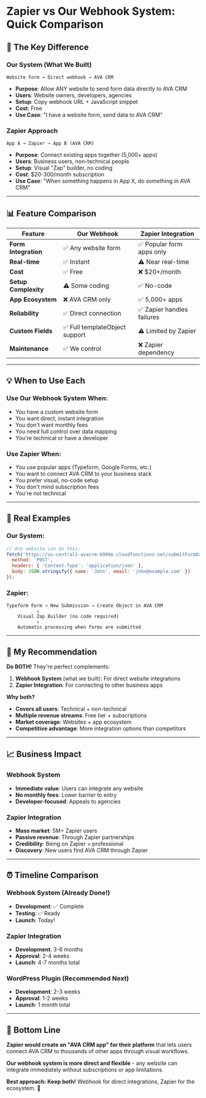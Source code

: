 # Zapier vs Our Webhook System: Quick Comparison

## 🎯 **The Key Difference**

### **Our System (What We Built)**
```
Website Form → Direct webhook → AVA CRM
```
- **Purpose**: Allow ANY website to send form data directly to AVA CRM
- **Users**: Website owners, developers, agencies
- **Setup**: Copy webhook URL + JavaScript snippet
- **Cost**: Free
- **Use Case**: "I have a website form, send data to AVA CRM"

### **Zapier Approach**
```
App A → Zapier → App B (AVA CRM)
```
- **Purpose**: Connect existing apps together (5,000+ apps)
- **Users**: Business users, non-technical people
- **Setup**: Visual "Zap" builder, no coding
- **Cost**: $20-300/month subscription
- **Use Case**: "When something happens in App X, do something in AVA CRM"

---

## 📊 **Feature Comparison**

| Feature | Our Webhook | Zapier Integration |
|---------|-------------|-------------------|
| **Form Integration** | ✅ Any website form | ✅ Popular form apps only |
| **Real-time** | ✅ Instant | ⚠️ Near real-time |
| **Cost** | ✅ Free | ❌ $20+/month |
| **Setup Complexity** | ⚠️ Some coding | ✅ No-code |
| **App Ecosystem** | ❌ AVA CRM only | ✅ 5,000+ apps |
| **Reliability** | ✅ Direct connection | ✅ Zapier handles failures |
| **Custom Fields** | ✅ Full templateObject support | ⚠️ Limited by Zapier |
| **Maintenance** | ✅ We control | ❌ Zapier dependency |

---

## 💡 **When to Use Each**

### **Use Our Webhook System When:**
- You have a custom website form
- You want direct, instant integration
- You don't want monthly fees
- You need full control over data mapping
- You're technical or have a developer

### **Use Zapier When:**
- You use popular apps (Typeform, Google Forms, etc.)
- You want to connect AVA CRM to your business stack
- You prefer visual, no-code setup
- You don't mind subscription fees
- You're not technical

---

## 🎨 **Real Examples**

### **Our System:**
```javascript
// Any website can do this:
fetch('https://us-central1-avacrm-6900e.cloudfunctions.net/submitFormData?wfId=workflow_123', {
  method: 'POST',
  headers: { 'Content-Type': 'application/json' },
  body: JSON.stringify({ name: 'John', email: 'john@example.com' })
});
```

### **Zapier:**
```
Typeform Form → New Submission → Create Object in AVA CRM
           ↓
    Visual Zap Builder (no code required)
           ↓
    Automatic processing when forms are submitted
```

---

## 🚀 **My Recommendation**

**Do BOTH!** They're perfect complements:

1. **Webhook System** (what we built): For direct website integrations
2. **Zapier Integration**: For connecting to other business apps

**Why both?**
- **Covers all users**: Technical + non-technical
- **Multiple revenue streams**: Free tier + subscriptions
- **Market coverage**: Websites + app ecosystem
- **Competitive advantage**: More integration options than competitors

---

## 📈 **Business Impact**

### **Webhook System**
- **Immediate value**: Users can integrate any website
- **No monthly fees**: Lower barrier to entry
- **Developer-focused**: Appeals to agencies

### **Zapier Integration**
- **Mass market**: 5M+ Zapier users
- **Passive revenue**: Through Zapier partnerships
- **Credibility**: Being on Zapier = professional
- **Discovery**: New users find AVA CRM through Zapier

---

## ⏰ **Timeline Comparison**

### **Webhook System** (Already Done!)
- **Development**: ✅ Complete
- **Testing**: ✅ Ready
- **Launch**: Today!

### **Zapier Integration**
- **Development**: 3-6 months
- **Approval**: 2-4 weeks
- **Launch**: 4-7 months total

### **WordPress Plugin** (Recommended Next)
- **Development**: 2-3 weeks
- **Approval**: 1-2 weeks  
- **Launch**: 1 month total

---

## 🎯 **Bottom Line**

**Zapier would create an "AVA CRM app" for their platform** that lets users connect AVA CRM to thousands of other apps through visual workflows.

**Our webhook system is more direct and flexible** - any website can integrate immediately without subscriptions or app limitations.

**Best approach: Keep both!** Webhook for direct integrations, Zapier for the ecosystem. 🚀